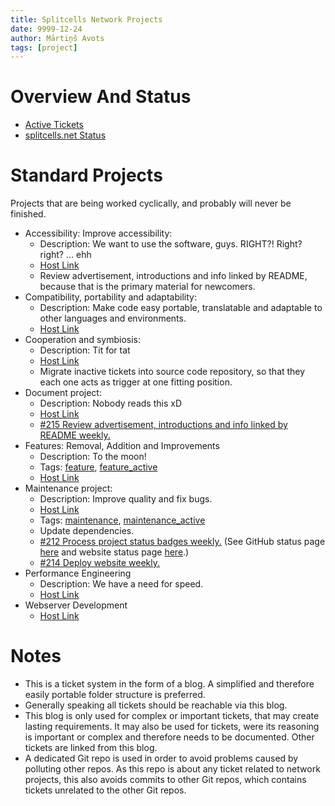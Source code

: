 ```yaml
---
title: Splitcells Network Projects
date: 9999-12-24
author: Mārtiņš Avots
tags: [project]
---
```

# Overview And Status

* [Active Tickets](../../tags/active/)
* [splitcells.net Status](https://splitcells.net/net/splitcells/network/status.html)

# Standard Projects
Projects that are being worked cyclically, and probably will never be finished.

* Accessibility: Improve accessibility:
  * Description: We want to use the software, guys. RIGHT?! Right? right? ... ehh
  * [Host Link](https://github.com/orgs/www-splitcells-net/projects/5)
  * Review advertisement, introductions and info linked by README,
    because that is the primary material for newcomers.
* Compatibility, portability and adaptability:
  * Description: Make code easy portable, translatable and adaptable to other languages and environments.
  * [Host Link](https://github.com/orgs/www-splitcells-net/projects/4)
* Cooperation and symbiosis:
  * Description: Tit for tat
  * [Host Link](https://github.com/orgs/www-splitcells-net/projects/8)
  * Migrate inactive tickets into source code repository,
    so that they each one acts as trigger at one fitting position.
* Document project:
  * Description: Nobody reads this xD
  * [Host Link](https://github.com/orgs/www-splitcells-net/projects/9)
  * [#215 Review advertisement, introductions and info linked by README weekly.](https://github.com/www-splitcells-net/net.splitcells.network/issues/215)
* Features: Removal, Addition and Improvements
  * Description: To the moon!
  * Tags: [feature](../../tags/feature/), [feature_active](../../tags/feature_active/)
  * [Host Link](https://github.com/orgs/www-splitcells-net/projects/7)
* Maintenance project:
  * Description: Improve quality and fix bugs.
  * [Host Link](https://github.com/orgs/www-splitcells-net/projects/3)
  * Tags: [maintenance](../../tags/Maintenance), [maintenance_active](../../tags/maintenance)
  * Update dependencies.
  * [#212 Process project status badges weekly.](https://github.com/www-splitcells-net/net.splitcells.network/issues/212)
    (See GitHub status page [here](https://github.com/www-splitcells-net/net.splitcells.network#project-status)
    and website status page [here](https://splitcells.net/net/splitcells/network/status.html).)
  * [#214 Deploy website weekly.](https://github.com/www-splitcells-net/net.splitcells.network/issues/214)
* Performance Engineering 
  * Description: We have a need for speed.
  * [Host Link](https://github.com/orgs/www-splitcells-net/projects/6)
* Webserver Development
  * [Host Link](https://todo.sr.ht/~splitcells-net/net.splitcells.network?search=label%3A%22active%22)
# Notes
* This is a ticket system in the form of a blog.
  A simplified and therefore easily portable folder structure is preferred. 
* Generally speaking all tickets should be reachable via this blog.
* This blog is only used for complex or important tickets, that may create lasting requirements.
  It may also be used for tickets, were its reasoning is important or complex and therefore needs to be documented.
  Other tickets are linked from this blog.
* A dedicated Git repo is used in order to avoid problems caused by polluting other repos.
  As this repo is about any ticket related to network projects,
  this also avoids commits to other Git repos,
  which contains tickets unrelated to the other Git repos.
